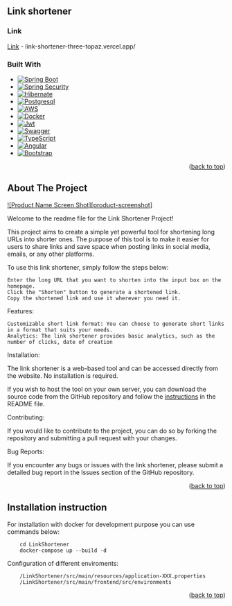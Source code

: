 <a name="readme-top"></a>

## Link shortener

### Link
[Link](link-shortener-three-topaz.vercel.app/) - link-shortener-three-topaz.vercel.app/

### Built With

* [![Spring Boot][Spring-boot.io]][SpringBoot-url]
* [![Spring Security][Spring-security.io]][SpringSecurity-url]
* [![Hibernate][Hibernate.org]][Hibernate-url]
* [![Postgresql][Postgresql.org]][Postgresql-url]
* [![AWS][Aws.com]][Aws-url]
* [![Docker][Docker.com]][Docker-url]
* [![Jwt][Jwt.io]][Jwt-url]
* [![Swagger][Swagger.io]][Swagger-url]
* [![TypeScript][TypeScript.org]][TypeScript-url]
* [![Angular][Angular.io]][Angular-url]
* [![Bootstrap][Bootstrap.com]][Bootstrap-url]

<p align="right">(<a href="#readme-top">back to top</a>)</p>

## About The Project

[![Product Name Screen Shot][product-screenshot]](https://example.com)

Welcome to the readme file for the Link Shortener Project!

This project aims to create a simple yet powerful tool for shortening long URLs into shorter ones. The purpose of this tool is to make it easier for users to share links and save space when posting links in social media, emails, or any other platforms.

To use this link shortener, simply follow the steps below:

    Enter the long URL that you want to shorten into the input box on the homepage.
    Click the "Shorten" button to generate a shortened link.
    Copy the shortened link and use it wherever you need it.

Features:

    Customizable short link format: You can choose to generate short links in a format that suits your needs.
    Analytics: The link shortener provides basic analytics, such as the number of clicks, date of creation
    
Installation:

The link shortener is a web-based tool and can be accessed directly from the website. No installation is required.

If you wish to host the tool on your own server, you can download the source code from the GitHub repository and follow the <a href="#installation">instructions</a> in the README file.

Contributing:

If you would like to contribute to the project, you can do so by forking the repository and submitting a pull request with your changes.

Bug Reports:

If you encounter any bugs or issues with the link shortener, please submit a detailed bug report in the Issues section of the GitHub repository.


<p align="right">(<a href="#readme-top">back to top</a>)</p>


<a name="installation"></a>
## Installation instruction

For installation with docker for development purpose you can use commands below:

```
    cd LinkShortener
    docker-compose up --build -d
```

Configuration of different enviroments: 
```
    /LinkShortener/src/main/resources/application-XXX.properties
    /LinkShortener/src/main/frontend/src/environments
```



<p align="right">(<a href="#readme-top">back to top</a>)</p>

<!-- MARKDOWN LINKS & IMAGES -->

[Spring-boot.io]: https://img.shields.io/badge/Spring%20Boot-6DB33F?style=for-the-badge&logo=springboot&logoColor=white
[SpringBoot-url]: https://spring.io/projects/spring-boot
[Spring-security.io]: https://img.shields.io/badge/Spring%20Security-6DB33F?style=for-the-badge&logo=springsecurity&logoColor=white
[SpringSecurity-url]: https://spring.io/projects/spring-security
[Hibernate.org]: https://img.shields.io/badge/Hibernate-59666C?style=for-the-badge&logo=hibernate&logoColor=white
[Hibernate-url]: https://hibernate.org
[Postgresql.org]: https://img.shields.io/badge/Postgresql-4169E1?style=for-the-badge&logo=postgresql&logoColor=white
[Postgresql-url]: https://postgresql.org
[Jwt.io]: https://img.shields.io/badge/Json%20Web%20Tokens-000000?style=for-the-badge&logo=jsonwebtokens&logoColor=white
[Jwt-url]: https://jwt.io
[Docker.com]: https://img.shields.io/badge/Docker-2496ED?style=for-the-badge&logo=docker&logoColor=white
[Docker-url]: https://www.docker.com/
[Aws.com]: https://img.shields.io/badge/Aws-232F3E?style=for-the-badge&logo=amazonaws&logoColor=white
[Aws-url]: https://aws.amazon.com
[Swagger.io]: https://img.shields.io/badge/Swagger-85EA2D?style=for-the-badge&logo=swagger&logoColor=white
[Swagger-url]: https://swagger.io
[TypeScript.org]: https://img.shields.io/badge/TypeScript-3178C6?style=for-the-badge&logo=typescript&logoColor=white
[TypeScript-url]: https://www.typescriptlang.org/
[Angular.io]: https://img.shields.io/badge/Angular-DD0031?style=for-the-badge&logo=angular&logoColor=white
[Angular-url]: https://angular.io/
[Bootstrap.com]: https://img.shields.io/badge/Bootstrap-563D7C?style=for-the-badge&logo=bootstrap&logoColor=white
[Bootstrap-url]: https://getbootstrap.com
